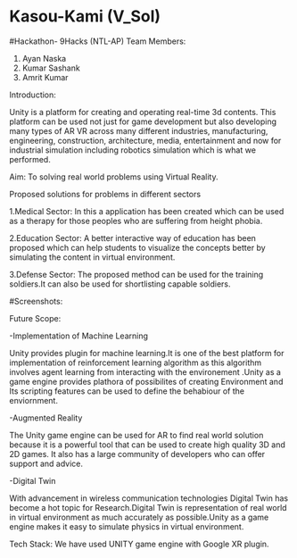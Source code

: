 # Kasou-Kami (V_Sol)

#Hackathon- 9Hacks (NTL-AP)
Team Members:
1. Ayan Naska
2. Kumar Sashank
3. Amrit Kumar

Introduction:

Unity is a platform for creating and operating real-time 3d contents. This platform can be used not just for game development but also developing many types of AR VR across many different industries, manufacturing, engineering, construction, architecture, media, entertainment and now for industrial simulation including robotics simulation which is what we performed.

Aim: To solving real world problems using Virtual Reality.

Proposed solutions for problems in different sectors

1.Medical Sector:
 In this a application has been created which can be used as a therapy for those peoples who are suffering from height phobia.

2.Education Sector:
A better interactive way of education has been proposed which can help students to visualize the concepts better by simulating the content in virtual environment.

3.Defense Sector:
The proposed method can be used for the training soldiers.It can also be used for shortlisting capable soldiers.

#Screenshots:


Future Scope:

-Implementation of Machine Learning

Unity provides plugin for machine learning.It is one of the best platform for implementation of reinforcement learning algorithm as this algorithm involves agent learning from interacting with the environement .Unity as a game engine provides plathora of possibilites of creating Environment and Its scripting features can be used to define the behabiour of the enviornment.
 
-Augmented Reality

The Unity game engine can be used for AR to find real world solution because it is a powerful tool that can be used to create high quality 3D and 2D games. It also has a large community of developers who can offer support and advice.

-Digital Twin

With advancement in wireless communication technologies Digital Twin has become a hot topic for Research.Digital Twin is representation of real world in virtual environment as much accurately as possible.Unity as a game engine makes it easy to simulate physics in virtual environment.

Tech Stack:
We have used UNITY game engine with Google XR plugin.
